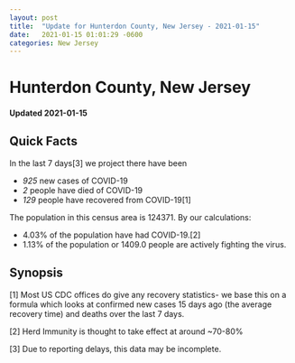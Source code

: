 ```yaml
---
layout: post
title:  "Update for Hunterdon County, New Jersey - 2021-01-15"
date:   2021-01-15 01:01:29 -0600
categories: New Jersey
---
```


# Hunterdon County, New Jersey
#### Updated 2021-01-15

## Quick Facts

In the last 7 days[3] we project there have been
- *925* new cases of COVID-19
- *2* people have died of COVID-19
- *129* people have recovered from COVID-19[1]

The population in this census area is 124371. By our calculations:
- 4.03% of the population have had COVID-19.[2]
- 1.13% of the population or 1409.0 people are actively fighting the virus.

## Synopsis




[1] Most US CDC offices do give any recovery statistics- we base this on a formula which looks at confirmed new cases
15 days ago (the average recovery time) and deaths over the last 7 days.

[2] Herd Immunity is thought to take effect at around ~70-80%

[3] Due to reporting delays, this data may be incomplete.
 
    
